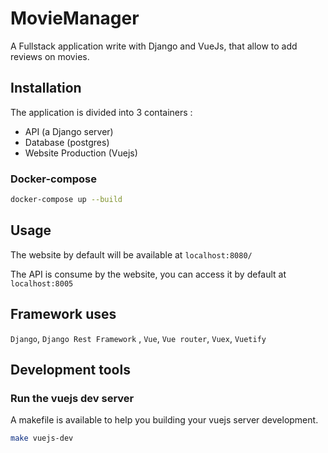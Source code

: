 # MovieManager

A Fullstack application write with Django and VueJs, that allow to add reviews on movies.

## Installation

The application is divided into 3 containers : 
- API (a Django server)
- Database (postgres)
- Website Production (Vuejs)

### Docker-compose
```bash
docker-compose up --build
```
## Usage

The website by default will be available at `localhost:8080/`

The API is consume by the website, you can access it by default at `localhost:8005`

## Framework uses 

`Django`, `Django Rest Framework` , `Vue`, `Vue router`, `Vuex`, `Vuetify`

## Development tools

### Run the vuejs dev server

A makefile is available to help you building your vuejs server development.

```bash
make vuejs-dev
```

